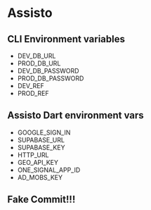# Assisto

## CLI Environment variables
* DEV_DB_URL
* PROD_DB_URL
* DEV_DB_PASSWORD
* PROD_DB_PASSWORD
* DEV_REF
* PROD_REF

## Assisto Dart environment vars
* GOOGLE_SIGN_IN
* SUPABASE_URL
* SUPABASE_KEY
* HTTP_URL
* GEO_API_KEY 
* ONE_SIGNAL_APP_ID
* AD_MOBS_KEY


## Fake Commit!!!
